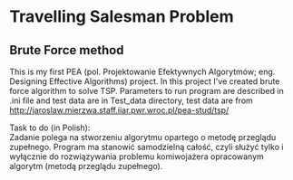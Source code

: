 # Travelling Salesman Problem
## Brute Force method

This is my first PEA (pol. Projektowanie Efektywnych Algorytmów; eng. Designing Effective Algorithms) project.
In this project I've created brute force algorithm to solve TSP. Parameters to run program are described in .ini file
and test data are in Test_data directory, test data are from http://jaroslaw.mierzwa.staff.iiar.pwr.wroc.pl/pea-stud/tsp/

Task to do (in Polish):\
Zadanie polega na stworzeniu algorytmu opartego o metodę przeglądu zupełnego. Program ma stanowić samodzielną całość, czyli służyć tylko i wyłącznie do rozwiązywania problemu komiwojażera opracowanym algorytm (metodą przeglądu zupełnego).